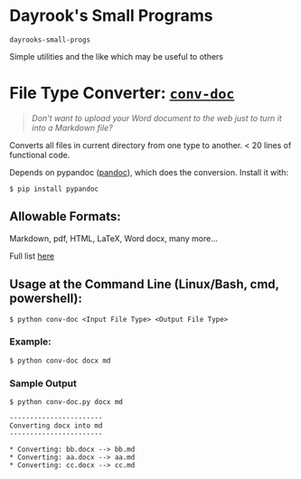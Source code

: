 # Dayrook's Small Programs

`dayrooks-small-progs`

Simple utilities and the like which may be useful to others


# File Type Converter: [`conv-doc`](https://github.com/Dayrook/dayrooks-small-progs/blob/master/conv-doc.py)

>*Don't want to upload your Word document to the web just to turn it into a Markdown file?*

Converts all files in current directory from one type to another. < 20 lines of functional code.

Depends on pypandoc ([pandoc](https://pandoc.org/)), which does the conversion. Install it with:

```
$ pip install pypandoc
```

## Allowable Formats:

Markdown, pdf, HTML, LaTeX, Word docx, many more...

Full list [here](https://pandoc.org/MANUAL.html#general-options)

## Usage at the Command Line (Linux/Bash, cmd, powershell): 
`$ python conv-doc <Input File Type> <Output File Type>`

### Example:
`$ python conv-doc docx md`

### Sample Output

```
$ python conv-doc.py docx md

-----------------------
Converting docx into md
-----------------------

* Converting: bb.docx --> bb.md
* Converting: aa.docx --> aa.md
* Converting: cc.docx --> cc.md
```

